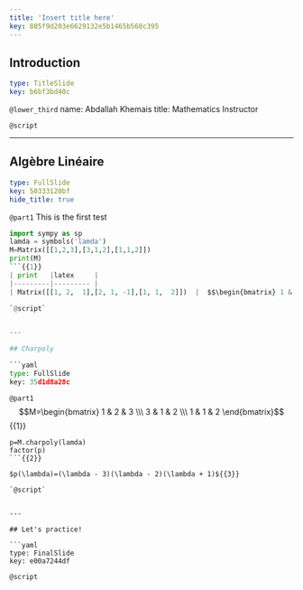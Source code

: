 ```yaml
---
title: 'Insert title here'
key: 805f9d203e6629132e5b1465b568c395
---
```


## Introduction

```yaml
type: TitleSlide
key: b6bf3bd40c
```

`@lower_third`
name: Abdallah Khemais
title: Mathematics Instructor

`@script`


---

## Algèbre Linéaire

```yaml
type: FullSlide
key: 50333120bf
hide_title: true
```

`@part1`
This is the first test 
```python
import sympy as sp
lamda = symbols('lamda')
M=Matrix([[1,2,3],[3,1,2],[1,1,2]])
print(M)
```{{1}}
| print   |latex     |
|---------|--------- |
| Matrix([[1, 2,  1],[2, 1, -1],[1, 1,  2]])  |  $$\begin{bmatrix} 1 & 2 & 3 \\\ 3 & 1 & 2 \\\ 1 & 1 & 2 \end{bmatrix}$$ |{{3}}

`@script`


---

## Charpoly

```yaml
type: FullSlide
key: 35d1d8a28c
```

`@part1`
$$M=\begin{bmatrix} 1 & 2 & 3 \\\ 3 & 1 & 2 \\\ 1 & 1 & 2 \end{bmatrix}$${{1}}
```
p=M.charpoly(lamda)
factor(p)
```{{2}}

$p(\lambda)=(\lambda - 3)(\lambda - 2)(\lambda + 1)${{3}}

`@script`


---

## Let's practice!

```yaml
type: FinalSlide
key: e00a7244df
```

`@script`
